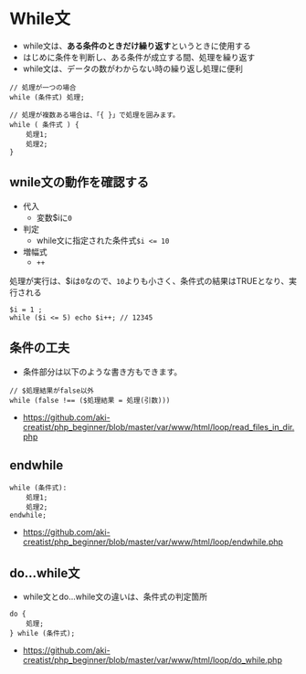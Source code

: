 # While文

* while文は、**ある条件のときだけ繰り返す**というときに使用する
* はじめに条件を判断し、ある条件が成立する間、処理を繰り返す
* while文は、データの数がわからない時の繰り返し処理に便利

```text
// 処理が一つの場合
while (条件式) 処理;

// 処理が複数ある場合は、「{ }」で処理を囲みます。
while ( 条件式 ) {
    処理1;
    処理2;
}
```

## wnile文の動作を確認する

* 代入
    * 変数$iに`0`
* 判定
    * while文に指定された条件式`$i <= 10`
* 増幅式
    * `++`

処理が実行は、$iは`0`なので、`10`よりも小さく、条件式の結果はTRUEとなり、実行される

```text
$i = 1 ;
while ($i <= 5) echo $i++; // 12345
```

## 条件の工夫

* 条件部分は以下のような書き方もできます。

```text
// $処理結果がfalse以外
while (false !== ($処理結果 = 処理(引数)))
```

* https://github.com/aki-creatist/php_beginner/blob/master/var/www/html/loop/read_files_in_dir.php

## endwhile

```text
while (条件式):
    処理1;
    処理2;
endwhile;
```

* https://github.com/aki-creatist/php_beginner/blob/master/var/www/html/loop/endwhile.php

## do…while文

* while文とdo…while文の違いは、条件式の判定箇所

```text
do {
    処理;
} while (条件式);
```

* https://github.com/aki-creatist/php_beginner/blob/master/var/www/html/loop/do_while.php
